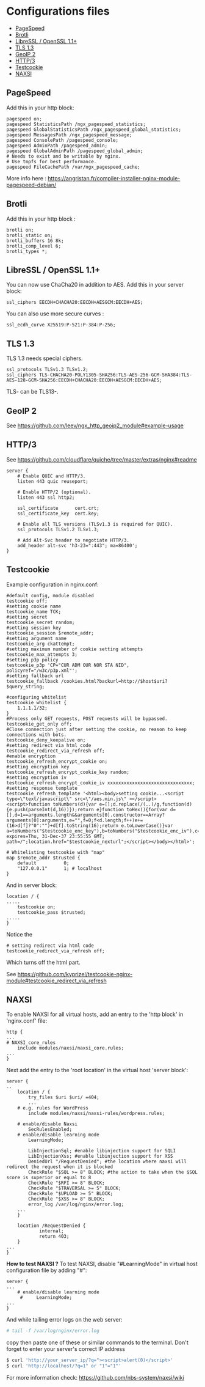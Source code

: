 # Configurations files
- [PageSpeed](#PageSpeed)
- [Brotli](#Brotli)
- [LibreSSL / OpenSSL 1.1+](#LibreSL-OpenSSL)
- [TLS 1.3](#TLS)
- [GeoIP 2](#GeoIP2)
- [HTTP/3](#HTTP3)
- [Testcookie](#Testcookie)
- [NAXSI](#NAXSI)


<a name="PageSpeed"></a>
## PageSpeed

Add this in your http block:

```nginx
pagespeed on;
pagespeed StatisticsPath /ngx_pagespeed_statistics;
pagespeed GlobalStatisticsPath /ngx_pagespeed_global_statistics;
pagespeed MessagesPath /ngx_pagespeed_message;
pagespeed ConsolePath /pagespeed_console;
pagespeed AdminPath /pagespeed_admin;
pagespeed GlobalAdminPath /pagespeed_global_admin;
# Needs to exist and be writable by nginx.
# Use tmpfs for best performance.
pagespeed FileCachePath /var/ngx_pagespeed_cache;
```

More info here : https://angristan.fr/compiler-installer-nginx-module-pagespeed-debian/
<a name="Brotli"></a>
## Brotli

Add this in your http block :

```nginx
brotli on;
brotli_static on;
brotli_buffers 16 8k;
brotli_comp_level 6;
brotli_types *;
```
<a name="LibreSL-OpenSSL"></a>
## LibreSSL / OpenSSL 1.1+ 

You can now use ChaCha20 in addition to AES. Add this in your server block:

```nginx
ssl_ciphers EECDH+CHACHA20:EECDH+AESGCM:EECDH+AES;
```

You can also use more secure curves :

```nginx
ssl_ecdh_curve X25519:P-521:P-384:P-256;
```
<a name="TLS"></a>
## TLS 1.3

TLS 1.3 needs special ciphers.

```nginx
ssl_protocols TLSv1.3 TLSv1.2;
ssl_ciphers TLS-CHACHA20-POLY1305-SHA256:TLS-AES-256-GCM-SHA384:TLS-AES-128-GCM-SHA256:EECDH+CHACHA20:EECDH+AESGCM:EECDH+AES;
```

TLS- can be TLS13-.
<a name="GeoIP2"></a>
## GeoIP 2

See https://github.com/leev/ngx_http_geoip2_module#example-usage
<a name="HTTP3"></a>
## HTTP/3

See https://github.com/cloudflare/quiche/tree/master/extras/nginx#readme

```nginx
server {
    # Enable QUIC and HTTP/3.
    listen 443 quic reuseport;

    # Enable HTTP/2 (optional).
    listen 443 ssl http2;

    ssl_certificate      cert.crt;
    ssl_certificate_key  cert.key;

    # Enable all TLS versions (TLSv1.3 is required for QUIC).
    ssl_protocols TLSv1.2 TLSv1.3;

    # Add Alt-Svc header to negotiate HTTP/3.
    add_header alt-svc 'h3-23=":443"; ma=86400';
}
```
<a name="Testcookie"></a>
## Testcookie

Example configuration in nginx.conf:

```nginx
#default config, module disabled
testcookie off;
#setting cookie name
testcookie_name TCK;
#setting secret
testcookie_secret random;
#setting session key
testcookie_session $remote_addr;
#setting argument name
testcookie_arg ckattempt;
#setting maximum number of cookie setting attempts
testcookie_max_attempts 3;
#setting p3p policy
testcookie_p3p 'CP="CUR ADM OUR NOR STA NID", policyref="/w3c/p3p.xml"';
#setting fallback url
testcookie_fallback /cookies.html?backurl=http://$host$uri?$query_string;

#configuring whitelist
testcookie_whitelist {
    1.1.1.1/32;
}
#Process only GET requests, POST requests will be bypassed.
testcookie_get_only off;
#Close connection just after setting the cookie, no reason to keep connections with bots.
testcookie_deny_keepalive on;
#setting redirect via html code
testcookie_redirect_via_refresh off;
#enable encryption
testcookie_refresh_encrypt_cookie on;
#setting encryption key
testcookie_refresh_encrypt_cookie_key random;
#setting encryption iv
testcookie_refresh_encrypt_cookie_iv xxxxxxxxxxxxxxxxxxxxxxxxxxxxxxx;
#setting response template
testcookie_refresh_template '<html><body>setting cookie...<script type=\"text/javascript\" src=\"/aes.min.js\" ></script><script>function toNumbers(d){var e=[];d.replace(/(..)/g,function(d){e.push(parseInt(d,16))});return e}function toHex(){for(var d=[],d=1==arguments.length&&arguments[0].constructor==Array?arguments[0]:arguments,e="",f=0;f<d.length;f++)e+=(16>d[f]?"0":"")+d[f].toString(16);return e.toLowerCase()}var a=toNumbers("$testcookie_enc_key"),b=toNumbers("$testcookie_enc_iv"),c=toNumbers("$testcookie_enc_set");document.cookie="TCK="+toHex(slowAES.decrypt(c,2,a,b))+"; expires=Thu, 31-Dec-37 23:55:55 GMT; path=/";location.href="$testcookie_nexturl";</script></body></html>';

```

```nginx
# Whitelisting testcookie with "map"
map $remote_addr $trusted {
	default          0;
	"127.0.0.1"      1; # localhost
}
```

And in server block:
```nginx
location / {
.....
    testcookie on;
    testcookie_pass $trusted;
.....
}
```

Notice the
```nginx
# setting redirect via html code
testcookie_redirect_via_refresh off;
```
Which turns off the html part.

See https://github.com/kyprizel/testcookie-nginx-module#testcookie_redirect_via_refresh

<a name="NAXSI"></a>
## NAXSI 

To enable NAXSI for all virtual hosts, add an entry to the 'http block' in 'nginx.conf' file:

```nginx
http {
...
# NAXSI_core_rules
	include modules/naxsi/naxsi_core.rules; 
...
}
```
Next add the entry to the 'root location' in the virtual host 'server block':
```nginx
server {
..
	location / {
		try_files $uri $uri/ =404;
    	...
	# e.g. rules for WordPress
	    include modules/naxsi/naxsi-rules/wordpress.rules;
	
	# enable/disable Naxsi
	    SecRulesEnabled;
	# enable/disable learning mode
	    LearningMode;
	    
	    LibInjectionSql; #enable libinjection support for SQLI
	    LibInjectionXss; #enable libinjection support for XSS
	    DeniedUrl "/RequestDenied"; #the location where naxsi will redirect the request when it is blocked
	    CheckRule "$SQL >= 8" BLOCK; #the action to take when the $SQL score is superior or equal to 8
	    CheckRule "$RFI >= 8" BLOCK;
	    CheckRule "$TRAVERSAL >= 5" BLOCK;
	    CheckRule "$UPLOAD >= 5" BLOCK;
	    CheckRule "$XSS >= 8" BLOCK;
	    error_log /var/log/nginx/error.log;
	...
	}
	
	location /RequestDenied {
    		internal;
    		return 403;
  	}
...
}
```
**How to test NAXSI ?**
To test NAXSI, disable "#LearningMode" in virtual host configuration file by adding "#":
```nginx
server {
...
	# enable/disable learning mode
     #     LearningMode;
...
}

```
And while tailing error logs on the web server:
```sh
# tail -f /var/log/nginx/error.log
```
copy then paste one of these or similar commands to the terminal. Don't forget to enter your server's correct IP address
```sh
$ curl 'http://your_server_ip/?q="><script>alert(0)</script>'
$ curl 'http://localhost/?q=1" or "1"="1"' 
```

For more information check: https://github.com/nbs-system/naxsi/wiki
